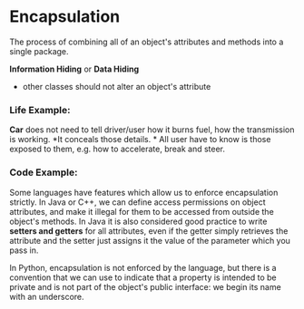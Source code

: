 # Encapsulation

The process of combining all of an object's attributes and methods into a single package.

**Information Hiding** or **Data Hiding**
- other classes should not alter an object's attribute

### Life Example:
**Car** does not need to tell driver/user how it burns fuel, how the transmission is working. 
*It conceals those details. *
All user have to know is those exposed to them, e.g. how to accelerate, break and steer.

### Code Example:
Some languages have features which allow us to enforce encapsulation strictly. In Java or C++, we can define access permissions on object attributes, and make it illegal for them to be accessed from outside the object's methods. In Java it is also considered good practice to write **setters and getters** for all attributes, even if the getter simply retrieves the attribute and the setter just assigns it the value of the parameter which you pass in.

In Python, encapsulation is not enforced by the language, but there is a convention that we can use to indicate that a property is intended to be private and is not part of the object's public interface: we begin its name with an underscore.